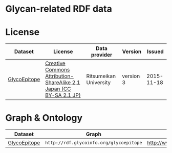# Glycan-related RDF data


# License

| Dataset      | License                                                             | Data provider          | Version   | Issued     |
|--------------|---------------------------------------------------------------------|------------------------|-----------|------------|
| [GlycoEpitope](https://integbio.jp/rdf/download/glycoepitope/2015-11-18/all/glycoepitope.tar.gz) | [Creative Commons Attribution-ShareAlike 2.1 Japan (CC BY-SA 2.1 JP)](http://creativecommons.org/licenses/by-sa/2.1/jp/deed.en) | Ritsumeikan University | version 3 | 2015-11-18 |


# Graph & Ontology

| Dataset      | Graph                                 | Ontology                                             |
|--------------|---------------------------------------|------------------------------------------------------|
| [GlycoEpitope](https://integbio.jp/rdf/download/glycoepitope/2015-11-18/all/glycoepitope.tar.gz) | `http://rdf.glycoinfo.org/glycoepitope` | http://www.glycoepitope.jp/epitopes/glycoepitope.owl |
